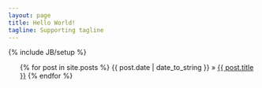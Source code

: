 ```yaml
---
layout: page
title: Hello World!
tagline: Supporting tagline
---
```

{% include JB/setup %}



<ul class="posts">
  {% for post in site.posts %}
    <span>{{ post.date | date_to_string }}</span> &raquo; <a href="{{ BASE_PATH }}{{ post.url }}">{{ post.title }}</a>
  {% endfor %}
</ul>



